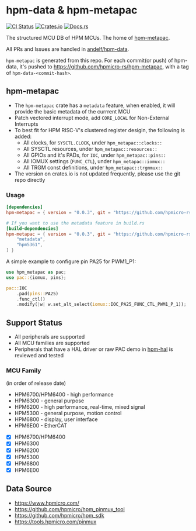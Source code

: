 # hpm-data & hpm-metapac

[![CI Status][badge-actions]][actions-build]
[![Crates.io][badge-crates-io]][crates-io]
[![Docs.rs][badge-docs-rs]][docs-rs]

[badge-actions]: https://img.shields.io/github/actions/workflow/status/andelf/hpm-data/build.yml?style=for-the-badge&label=CI&20Tests
[actions-build]: https://github.com/andelf/hpm-data/actions/workflows/build.yml
[badge-crates-io]: https://img.shields.io/crates/v/hpm-metapac.svg?style=for-the-badge
[crates-io]: https://crates.io/crates/hpm-metapac
[badge-docs-rs]: https://img.shields.io/docsrs/hpm-metapac?style=for-the-badge
[docs-rs]: https://docs.rs/hpm-metapac

The structured MCU DB of HPM MCUs. The home of [hpm-metapac][docs-rs].

All PRs and Issues are handled in [andelf/hpm-data](https://github.com/andelf/hpm-data).

`hpm-metapac` is generated from this repo. For each commit(or push) of hpm-data, it's pushed to <https://github.com/hpmicro-rs/hpm-metapac>,
with a tag of `hpm-data-<commit-hash>`.

## hpm-metapac

- The `hpm-metapac` crate has a `metadata` feature, when enabled, it will provide the basic metadata of the currrent MCU
- Patch vectored interrupt mode, add `CORE_LOCAL` for Non-External Interrupts
- To best fit for HPM RISC-V's clustered register desigin, the following is added:
  - All clocks, for `SYSCTL.CLOCK`, under `hpm_metapac::clocks::`
  - All SYSCTL resources, under `hpm_metapac::resources::`
  - All GPIOs and it's PADs, for `IOC`, under `hpm_metapac::pins::`
  - All IOMUX settings (`FUNC_CTL`), under `hpm_metapac::iomux::`
  - All TRGM const definitions, under `hpm_metapac::trgmmux::`
- The version on crates.io is not updated frequently, please use the git repo directly

### Usage

```toml
[dependencies]
hpm-metapac = { version = "0.0.3", git = "https://github.com/hpmicro-rs/hpm-metapac.git", tag = "hpm-data-6740ca6fd1ed6d9bb57944b42aa299761b974713", features = ["hpm5361"] }

# If you want to use the metadata feature in build.rs
[build-dependencies]
hpm-metapac = { version = "0.0.3", git = "https://github.com/hpmicro-rs/hpm-metapac.git", tag = "hpm-data-6740ca6fd1ed6d9bb57944b42aa299761b974713", default-features = false, features = [
    "metadata",
    "hpm5361",
] }
```

A simple example to configure pin PA25 for PWM1_P1:

```rust
use hpm_metapac as pac;
use pac::{iomux, pins};

pac::IOC
    .pad(pins::PA25)
    .func_ctl()
    .modify(|w| w.set_alt_select(iomux::IOC_PA25_FUNC_CTL_PWM1_P_1));
```

## Support Status

- All peripherals are supported
- All MCU families are supported
- Peripherals that have a HAL driver or raw PAC demo in [hpm-hal](https://github.com/hpmicro-rs/hpm-hal) is reviewed and tested

### MCU Family

(in order of release date)

- HPM6700/HPM6400 - high performance
- HPM6300 - general purpose
- HPM6200 - high performance, real-time, mixed signal
- HPM5300 - general purpose, motion control
- HPM6800 - display, user interface
- HPM6E00 - EtherCAT

- [x] HPM6700/HPM6400
- [x] HPM6300
- [x] HPM6200
- [x] HPM5300
- [x] HPM6800
- [x] HPM6E00

## Data Source

- <https://www.hpmicro.com/>
- <https://github.com/hpmicro/hpm_pinmux_tool>
- <https://github.com/hpmicro/hpm_sdk>
- <https://tools.hpmicro.com/pinmux>
